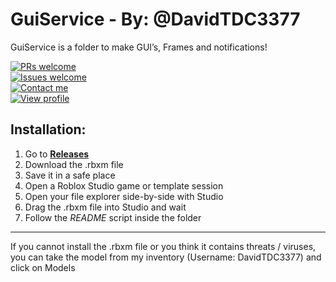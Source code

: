 # GuiService - By: @DavidTDC3377
GuiService is a folder to make GUI’s, Frames and notifications!

[![PRs welcome](https://img.shields.io/static/v1?label=Pull%20requests&message=welcome&color=sucess)](https://github.com/DavidTheRobloxDev/GuiService/pulls)
<br>
[![Issues welcome](https://img.shields.io/static/v1?label=Issues&message=welcome&color=success)](https://github.com/DavidTheRobloxDev/GuiService/issues)
<br>
[![Contact me](https://img.shields.io/static/v1?label=Contact%20me&message=here&color=blue)](mailto:david@davidl24.co.uk)
<br>
[![View profile](https://img.shields.io/static/v1?label=View%20our%20profile&message=here&color=yellow)](https://github.com/DavidTheRobloxDev)

## Installation:

1. Go to [**Releases**](https://github.com/DavidTheRobloxDev/releases)
2. Download the .rbxm file
3. Save it in a safe place
4. Open a Roblox Studio game or template session
5. Open your file explorer side-by-side with Studio
6. Drag the .rbxm file into Studio and wait
7. Follow the *README* script inside the folder

***

If you cannot install the .rbxm file or you think it contains threats / viruses, you can take the model from my inventory (Username: DavidTDC3377) and click on Models

